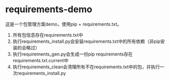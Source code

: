 # requirements-demo
这是一个包管理方案demo，使用pip + requirements.txt。
1. 所有包信息存在requirements.txt中
2. 执行requirements_install.py会安装requirements.txt中的所有依赖（非pip安装的会略过）
3. 执行requirements_gen.py会生成一份pip requirements存在requirements.txt.current中
4. 执行requirements_clean会清理所有不在requirements.txt中的包，并执行一次requirements_install.py